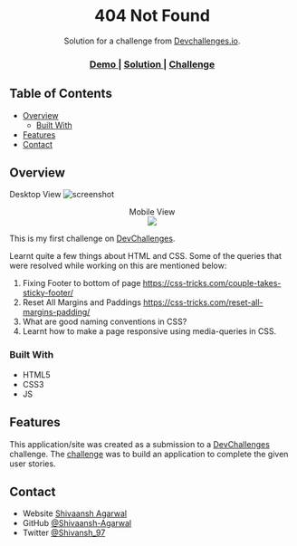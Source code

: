 <!-- Please update value in the {}  -->

<h1 align="center">404 Not Found</h1>

<div align="center">
   Solution for a challenge from  <a href="http://devchallenges.io" target="_blank">Devchallenges.io</a>.
</div>

<div align="center">
  <h3>
    <a href="https://{your-demo-link.your-domain}">
      Demo
    </a>
    <span> | </span>
    <a href="https://{your-url-to-the-solution}">
      Solution
    </a>
    <span> | </span>
    <a href="https://devchallenges.io/challenges/wBunSb7FPrIepJZAg0sY">
      Challenge
    </a>
  </h3>
</div>

<!-- TABLE OF CONTENTS -->

## Table of Contents

- [Overview](#overview)
  - [Built With](#built-with)
- [Features](#features)
- [Contact](#contact)

<!-- OVERVIEW -->

## Overview
Desktop View
![screenshot](https://github.com/Shivaansh-Agarwal/DevChallenges.io/blob/main/01%20Responsive-Web/404-not-found-master/on1.png)

<div style="text-align: center">
Mobile View <br>
<img src="https://github.com/Shivaansh-Agarwal/DevChallenges.io/blob/main/01%20Responsive-Web/404-not-found-master/on2.PNG"></img>
</div>

This is my first challenge on [DevChallenges](https://devchallenges.io/challenges).

Learnt quite a few things about HTML and CSS. Some of the queries that were resolved while working on this are mentioned below:
1. Fixing Footer to bottom of page
	https://css-tricks.com/couple-takes-sticky-footer/
2. Reset All Margins and Paddings
	https://css-tricks.com/reset-all-margins-padding/
3. What are good naming conventions in CSS?
4. Learnt how to make a page responsive using media-queries in CSS.

### Built With

- HTML5
- CSS3
- JS

## Features

This application/site was created as a submission to a [DevChallenges](https://devchallenges.io/challenges) challenge. The [challenge](https://devchallenges.io/challenges/wBunSb7FPrIepJZAg0sY) was to build an application to complete the given user stories.


## Contact

- Website [Shivaansh Agarwal](https://shivaansh-agarwal.netlify.app/index.html)
- GitHub [@Shivaansh-Agarwal](https://github.com/Shivaansh-Agarwal)
- Twitter [@Shivansh_97](https://twitter.com/Shivansh_97)

